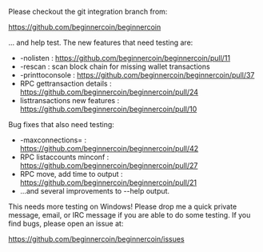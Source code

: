 Please checkout the git integration branch from:

https://github.com/beginnercoin/beginnercoin

... and help test.  The new features that need testing are:

* -nolisten : https://github.com/beginnercoin/beginnercoin/pull/11
* -rescan : scan block chain for missing wallet transactions
* -printtoconsole : https://github.com/beginnercoin/beginnercoin/pull/37
* RPC gettransaction details : https://github.com/beginnercoin/beginnercoin/pull/24
* listtransactions new features : https://github.com/beginnercoin/beginnercoin/pull/10

Bug fixes that also need testing:

* -maxconnections= : https://github.com/beginnercoin/beginnercoin/pull/42
* RPC listaccounts minconf : https://github.com/beginnercoin/beginnercoin/pull/27
* RPC move, add time to output : https://github.com/beginnercoin/beginnercoin/pull/21
* ...and several improvements to --help output.

This needs more testing on Windows!  Please drop me a quick private message, email, or IRC message if you are able to do some testing.  If you find bugs, please open an issue at:

https://github.com/beginnercoin/beginnercoin/issues
